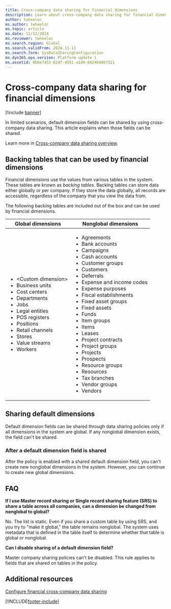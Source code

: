 ```yaml
---
title: Cross-company data sharing for financial dimensions
description: Learn about cross-company data sharing for financial dimensions.
author: twheeloc
ms.author: twheeloc
ms.topic: article
ms.date: 11/12/2024
ms.reviewer: twheeloc
ms.search.region: Global
ms.search.validFrom: 2024-11-11
ms.search.form: SysDataSharingConfiguration
ms.dyn365.ops.version: Platform update 1
ms.assetid: 0bbe7453-624f-4551-a1d0-842484067311
---
```


# Cross-company data sharing for financial dimensions

[!include [banner](../includes/banner.md)]

In limited scenarios, default dimension fields can be shared by using cross-company data sharing. This article explains when those fields can be shared.

Learn more in [Cross-company data sharing overview](srs-overview.md).

## Backing tables that can be used by financial dimensions

Financial dimensions use the values from various tables in the system. These tables are known as *backing tables*. Backing tables can store data either globally or per company. If they store the data globally, all records are accessible, regardless of the company that you view the data from.

The following backing tables are included out of the box and can be used by financial dimensions.

| Global dimensions | Nonglobal dimensions |
|-------------------|----------------------|
| <ul><li>\<Custom dimension\></li><li>Business units</li><li>Cost centers</li><li>Departments</li><li>Jobs</li><li>Legal entities</li><li>POS registers</li><li>Positions</li><li>Retail channels</li><li>Stores</li><li>Value streams</li><li>Workers</li></ul> | <ul><li>Agreements</li><li>Bank accounts</li><li>Campaigns</li><li>Cash accounts</li><li>Customer groups</li><li>Customers<li>Deferrals</li><li>Expense and income codes</li><li>Expense purposes</li><li>Fiscal establishments</li><li>Fixed asset groups</li><li>Fixed assets</li><li>Funds</li><li>Item groups</li><li>Items</li><li>Leases</li><li>Project contracts</li><li>Project groups</li><li>Projects</li><li>Prospects</li><li>Resource groups</li><li>Resources</li><li>Tax branches</li><li>Vendor groups</li><li>Vendors</li></ul> |

## Sharing default dimensions

Default dimension fields can be shared through data sharing policies only if all dimensions in the system are global. If any nonglobal dimension exists, the field can't be shared.

### After a default dimension field is shared

After the policy is enabled with a shared default dimension field, you can't create new nonglobal dimensions in the system. However, you can continue to create new global dimensions.

## FAQ

**If I use Master record sharing or Single record sharing feature (SRS) to share a table across all companies, can a dimension be changed from nonglobal to global?**

No. The list is static. Even if you share a custom table by using SRS, and you try to "make it global," the table remains nonglobal. The system uses metadata that is defined in the table itself to determine whether that table is global or nonglobal.

**Can I disable sharing of a default dimension field?**

Master company sharing policies can't be disabled. This rule applies to fields that are shared on tables in the policy.

## Additional resources

[Configure financial cross-company data sharing](../data-entities/tasks/configure-financial-cross-company-data-sharing.md)

[!INCLUDE[footer-include](../../../includes/footer-banner.md)]
